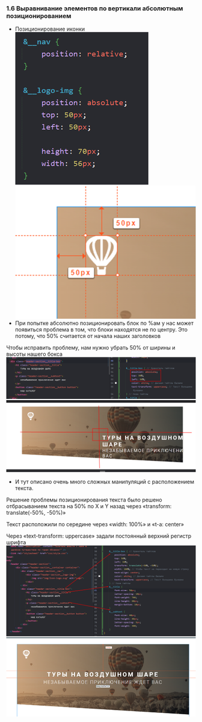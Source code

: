 ### **1.6 Выравнивание элементов по вертикали абсолютным позиционированием**

- Позиционирование иконки
![](../_png/Pasted%20image%2020220908084936.png)![](../_png/Pasted%20image%2020220908084941.png)
- При попытке абсолютно позиционировать блок по %ам у нас может появиться проблема в том, что блоки находятся не по центру. Это потому, что 50% считается от начала наших заголовков

Чтобы исправить проблему, нам нужно убрать 50% от ширины и высоты нашего бокса
![](../_png/Pasted%20image%2020220908084949.png)![](../_png/Pasted%20image%2020220908084953.png)
- И тут описано очень много сложных манипуляций с расположением текста.

Решение проблемы позиционирования текста было решено отбрасыванием текста на 50% по X и Y назад через «transform: translate(-50%, -50%)»

Текст расположили по середине через «width: 100%» и «t-a: center»

Через «text-transform: uppercase» задали постоянный верхний регистр шрифта
![](../_png/Pasted%20image%2020220908085000.png)![](../_png/Pasted%20image%2020220908085004.png)